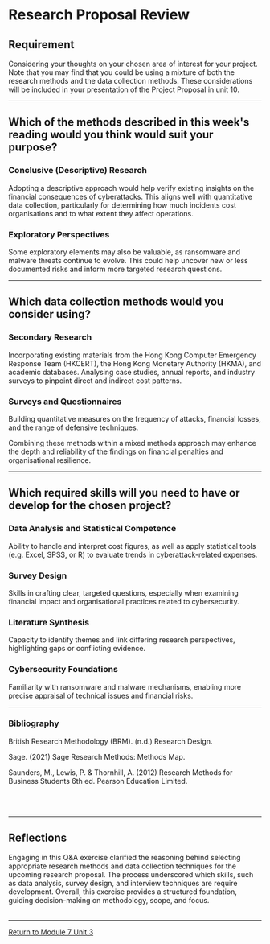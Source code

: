 # Research Proposal Review

## Requirement
Considering your thoughts on your chosen area of interest for your project.
Note that you may find that you could be using a mixture of both the research methods and the data collection methods. These considerations will be included in your presentation of the Project Proposal in unit 10.

--- 

## Which of the methods described in this week's reading would you think would suit your purpose?
### Conclusive (Descriptive) Research
Adopting a descriptive approach would help verify existing insights on the financial consequences of cyberattacks. This aligns well with quantitative data collection, particularly for determining how much incidents cost organisations and to what extent they affect operations.

### Exploratory Perspectives
Some exploratory elements may also be valuable, as ransomware and malware threats continue to evolve. This could help uncover new or less documented risks and inform more targeted research questions.

--- 

## Which data collection methods would you consider using?
### Secondary Research
Incorporating existing materials from the Hong Kong Computer Emergency Response Team (HKCERT), the Hong Kong Monetary Authority (HKMA), and academic databases.
Analysing case studies, annual reports, and industry surveys to pinpoint direct and indirect cost patterns.

### Surveys and Questionnaires
Building quantitative measures on the frequency of attacks, financial losses, and the range of defensive techniques.


Combining these methods within a mixed methods approach may enhance the depth and reliability of the findings on financial penalties and organisational resilience.

---

## Which required skills will you need to have or develop for the chosen project?
### Data Analysis and Statistical Competence
Ability to handle and interpret cost figures, as well as apply statistical tools (e.g. Excel, SPSS, or R) to evaluate trends in cyberattack-related expenses.

### Survey Design
Skills in crafting clear, targeted questions, especially when examining financial impact and organisational practices related to cybersecurity.

### Literature Synthesis
Capacity to identify themes and link differing research perspectives, highlighting gaps or conflicting evidence.

### Cybersecurity Foundations
Familiarity with ransomware and malware mechanisms, enabling more precise appraisal of technical issues and financial risks.

---

### Bibliography
British Research Methodology (BRM). (n.d.) Research Design.

Sage. (2021) Sage Research Methods: Methods Map.

Saunders, M., Lewis, P. & Thornhill, A. (2012) Research Methods for Business Students 6th ed. Pearson Education Limited.

<br><br>

---

## Reflections
Engaging in this Q&A exercise clarified the reasoning behind selecting appropriate research methods and data collection techniques for the upcoming research proposal. The process underscored which skills, such as data analysis, survey design, and interview techniques are require development. Overall, this exercise provides a structured foundation, guiding decision-making on methodology, scope, and focus. 
<br><br>

---

[Return to Module 7 Unit 3](RMPP_Unit03.md)
